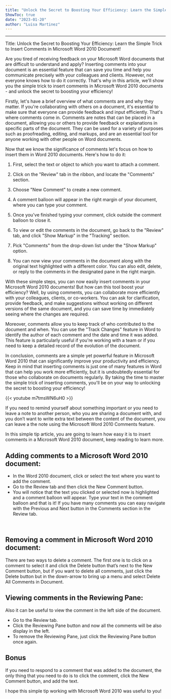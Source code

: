 ```yaml
---
title: "Unlock the Secret to Boosting Your Efficiency: Learn the Simple Trick to Insert Comments in Microsoft Word 2010 Document!"
ShowToc: true 
date: "2023-01-20"
author: "Luisa Martinez"
---
```

*****
Title: Unlock the Secret to Boosting Your Efficiency: Learn the Simple Trick to Insert Comments in Microsoft Word 2010 Document!

Are you tired of receiving feedback on your Microsoft Word documents that are difficult to understand and apply? Inserting comments into your document is an essential feature that can save you time and help you communicate precisely with your colleagues and clients. However, not everyone knows how to do it correctly. That's why in this article, we'll show you the simple trick to insert comments in Microsoft Word 2010 documents - and unlock the secret to boosting your efficiency!

Firstly, let's have a brief overview of what comments are and why they matter. If you're collaborating with others on a document, it's essential to make sure that everyone can provide feedback and input efficiently. That's where comments come in. Comments are notes that can be placed in a document, allowing you or others to provide feedback or explanations in specific parts of the document. They can be used for a variety of purposes such as proofreading, editing, and markups, and are an essential tool for anyone working with other people on Word documents.

Now that we know the significance of comments let's focus on how to insert them in Word 2010 documents. Here's how to do it:

1. First, select the text or object to which you want to attach a comment.

2. Click on the "Review" tab in the ribbon, and locate the "Comments" section.

3. Choose "New Comment" to create a new comment.

4. A comment balloon will appear in the right margin of your document, where you can type your comment.

5. Once you've finished typing your comment, click outside the comment balloon to close it.

6. To view or edit the comments in the document, go back to the "Review" tab, and click "Show Markup" in the "Tracking" section.

7. Pick "Comments" from the drop-down list under the "Show Markup" option.

8. You can now view your comments in the document along with the original text highlighted with a different color. You can also edit, delete, or reply to the comments in the designated pane in the right margin.

With these simple steps, you can now easily insert comments in your Microsoft Word 2010 documents! But how can this tool boost your efficiency? Well, by using comments, you can collaborate more efficiently with your colleagues, clients, or co-workers. You can ask for clarification, provide feedback, and make suggestions without working on different versions of the same document, and you can save time by immediately seeing where the changes are required.

Moreover, comments allow you to keep track of who contributed to the document and when. You can use the "Track Changes" feature in Word to identify the author of each comment and the date and time it was added. This feature is particularly useful if you're working with a team or if you need to keep a detailed record of the evolution of the document.

In conclusion, comments are a simple yet powerful feature in Microsoft Word 2010 that can significantly improve your productivity and efficiency. Keep in mind that inserting comments is just one of many features in Word that can help you work more efficiently, but it is undoubtedly essential for those who collaborate on documents regularly. By taking the time to master the simple trick of inserting comments, you'll be on your way to unlocking the secret to boosting your efficiency!

{{< youtube m7tmsWN6uH0 >}} 



If you need to remind yourself about something important or you need to leave a note to another person, who you are sharing a document with, and you don’t want to write extra text between the content of the document, you can leave a the note using the Microsoft Word 2010 Comments feature.
 
In this simple tip article, you are going to learn how easy it is to insert comments in a Microsoft Word 2010 document, keep reading to learn more.
 
## Adding comments to a Microsoft Word 2010 document:
 
- In the Word 2010 document, click or select the text where you want to add the comment.
 - Go to the Review tab and then click the New Comment button.
 - You will notice that the text you clicked or selected now is highlighted and a comment balloon will appear. Type your text in the comment balloon and that is it! If you have many comments you can easy navigate with the Previous and Next button in the Comments section in the Review tab.

 

 
 
 
## Removing a comment in Microsoft Word 2010 document:
 
There are two ways to delete a comment. The first one is to click on a comment to select it and click the Delete button that’s next to the New Comment button, but if you want to delete all comments, just click the Delete button but in the down-arrow to bring up a menu and select Delete All Comments in Document.
 
## Viewing comments in the Reviewing Pane:
 
Also it can be useful to view the comment in the left side of the document.
 
- Go to the Review tab.
 - Click the Reviewing Pane button and now all the comments will be also display in the left.
 - To remove the Reviewing Pane, just click the Reviewing Pane button once again.

 
## Bonus
 
If you need to respond to a comment that was added to the document, the only thing that you need to do is to click the comment, click the New Comment button, and add the text.
 
I hope this simple tip working with Microsoft Word 2010 was useful to you!




